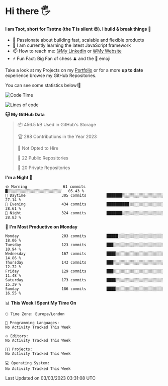 # Hi there :raised_hand_with_fingers_splayed:
#### I am Tsot, short for Tsotne (the T is silent :wink:). I build & break things :space_invader:
- :telescope: Passionate about building fast, scalable and flexible products
- :seedling: I am currently learning the latest JavaScript framework 
- :mailbox: How to reach me: [@My LinkedIn](https://www.linkedin.com/in/tsotne-gvadzabia/) or [@My Website](https://tsotne.co.uk/contact)
- :zap: Fun Fact: Big Fan of chess ♟ and the 👾 emoji

Take a look at my Projects on my [Portfolio](https://tsotne.co.uk/) or for a more **up to date** experience browse my GitHub Repositories.

You can see some statistics below!:space_invader:
<!--START_SECTION:waka-->
![Code Time](http://img.shields.io/badge/Code%20Time-761%20hrs%202%20mins-blue)

![Lines of code](https://img.shields.io/badge/From%20Hello%20World%20I%27ve%20Written-2.3%20million%20lines%20of%20code-blue)

**🐱 My GitHub Data** 

> 📦 456.5 kB Used in GitHub's Storage 
 > 
> 🏆 288 Contributions in the Year 2023
 > 
> 🚫 Not Opted to Hire
 > 
> 📜 22 Public Repositories 
 > 
> 🔑 20 Private Repositories 
 > 
**I'm a Night 🦉** 

```text
🌞 Morning                61 commits          █░░░░░░░░░░░░░░░░░░░░░░░░   05.43 % 
🌆 Daytime                305 commits         ███████░░░░░░░░░░░░░░░░░░   27.14 % 
🌃 Evening                434 commits         ██████████░░░░░░░░░░░░░░░   38.61 % 
🌙 Night                  324 commits         ███████░░░░░░░░░░░░░░░░░░   28.83 % 
```
📅 **I'm Most Productive on Monday** 

```text
Monday                   203 commits         █████░░░░░░░░░░░░░░░░░░░░   18.06 % 
Tuesday                  123 commits         ███░░░░░░░░░░░░░░░░░░░░░░   10.94 % 
Wednesday                167 commits         ████░░░░░░░░░░░░░░░░░░░░░   14.86 % 
Thursday                 143 commits         ███░░░░░░░░░░░░░░░░░░░░░░   12.72 % 
Friday                   129 commits         ███░░░░░░░░░░░░░░░░░░░░░░   11.48 % 
Saturday                 173 commits         ████░░░░░░░░░░░░░░░░░░░░░   15.39 % 
Sunday                   186 commits         ████░░░░░░░░░░░░░░░░░░░░░   16.55 % 
```


📊 **This Week I Spent My Time On** 

```text
🕑︎ Time Zone: Europe/London

💬 Programming Languages: 
No Activity Tracked This Week

🔥 Editors: 
No Activity Tracked This Week

🐱‍💻 Projects: 
No Activity Tracked This Week

💻 Operating System: 
No Activity Tracked This Week
```


 Last Updated on 03/03/2023 03:31:08 UTC
<!--END_SECTION:waka-->
